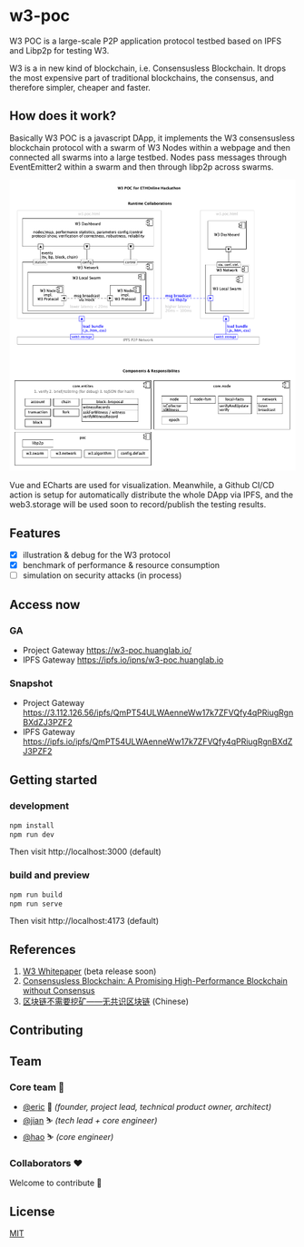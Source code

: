 # w3-poc
W3 POC is a large-scale P2P application protocol testbed based on IPFS and Libp2p for testing W3.   

W3 is a in new kind of blockchain, i.e. Consensusless Blockchain. It drops the most expensive part of traditional blockchains, 
the consensus, and therefore simpler, cheaper and faster. 

## How does it work?
Basically W3 POC is a javascript DApp, it implements the W3 consensusless blockchain protocol with a swarm of W3 Nodes 
within a webpage and then connected all swarms into a large testbed. Nodes pass messages through EventEmitter2 within 
a swarm and then through libp2p across swarms. 

![img](design/W3%20POC%20ETH%20Hackathon.png)


Vue and ECharts are used for visualization. Meanwhile, a Github CI/CD action is setup for automatically distribute the whole DApp via IPFS, 
and the web3.storage will be used soon to record/publish the testing results.

## Features
* [x] illustration & debug for the W3 protocol
* [x] benchmark of performance & resource consumption
* [ ] simulation on security attacks (in process)

## Access now

### GA

* Project Gateway https://w3-poc.huanglab.io/
* IPFS Gateway https://ipfs.io/ipns/w3-poc.huanglab.io

### Snapshot

* Project Gateway https://3.112.126.56/ipfs/QmPT54ULWAenneWw17k7ZFVQfy4qPRiugRgnBXdZJ3PZF2
* IPFS Gateway https://ipfs.io/ipfs/QmPT54ULWAenneWw17k7ZFVQfy4qPRiugRgnBXdZJ3PZF2

## Getting started
### development
```
npm install
npm run dev
```
Then visit http://localhost:3000 (default)
### build and preview
```
npm run build
npm run serve
```
Then visit http://localhost:4173 (default)

## References
1. [W3 Whitepaper](https://wiki.mq-ai.cn/display/WEB3/W3+Whitepaper) (beta release soon)
2. [Consensusless Blockchain: A Promising High-Performance Blockchain without Consensus](https://arxiv.org/abs/2208.12381)   
3. [区块链不需要挖矿——无共识区块链](https://zhuanlan.zhihu.com/p/557733758) (Chinese)   

## Contributing

## Team

### Core team 💪

* [@eric](https://github.com/ericwangqing) 🎈 _(founder, project lead, technical product owner, architect)_
* [@jian](https://github.com/Jianru-Lin) ⛷ _(tech lead + core engineer)_
* [@hao](https://github.com/weihaopeng) ⛷ _(core engineer)_

### Collaborators ❤

Welcome to contribute 👋

## License

[MIT](./LICENSE-MIT)


